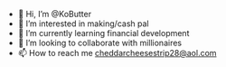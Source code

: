 - 👋 Hi, I’m @KoButter
- 👀 I’m interested in making/cash pal
- 🌱 I’m currently learning financial development
- 💞️ I’m looking to collaborate with millionaires
- 📫 How to reach me cheddarcheesestrip28@aol.com

<!---
KoButter/KoButter is a ✨ special ✨ repository because its `README.md` (this file) appears on your GitHub profile.
You can click the Preview link to take a look at your changes.
--->
